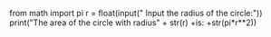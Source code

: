 from math import pi
r = float(input(" Input the radius of the circle:"))
print("The area of the circle with radius" + str(r) +is: +str(pi*r**2))
